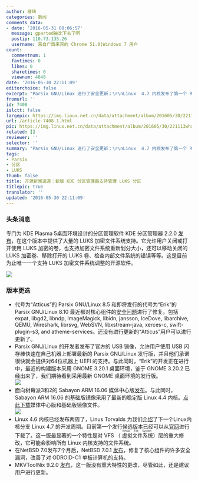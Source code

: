 ```yaml
---
author: 棣琦
categories: 新闻
comments_data:
- date: '2016-05-31 08:06:57'
  message: gparted被比下去了啊
  postip: 110.73.135.26
  username: 来自广西来宾的 Chrome 51.0|Windows 7 用户
count:
  commentnum: 1
  favtimes: 0
  likes: 0
  sharetimes: 0
  viewnum: 4848
date: '2016-05-30 22:11:09'
editorchoice: false
excerpt: "Parsix GNU/Linux 进行了安全更新；\r\nLinux  4.7 内核发布了第一个 RC 版本"
fromurl: ''
id: 7408
islctt: false
largepic: https://img.linux.net.cn/data/attachment/album/201605/30/221113whx44oo2pvz2vjr1.jpg
url: /article-7408-1.html
pic: https://img.linux.net.cn/data/attachment/album/201605/30/221113whx44oo2pvz2vjr1.jpg.thumb.jpg
related: []
reviewer: ''
selector: ''
summary: "Parsix GNU/Linux 进行了安全更新；\r\nLinux  4.7 内核发布了第一个 RC 版本"
tags:
- Parsix
- 分区
- LUKS
thumb: false
title: 开源新闻速递：新版 KDE 分区管理器支持管理 LUKS 分区
titlepic: true
translator: ''
updated: '2016-05-30 22:11:09'
---
```


### 头条消息


专门为 KDE Plasma 5桌面环境设计的分区管理软件 KDE 分区管理器 2.2.0 [发布](https://stikonas.eu/wordpress/2016/05/27/kde-partition-manager-2-2-0/)，在这个版本中提供了大量的 LUKS 加密文件系统支持。它允许用户关闭或打开使用 LUKS 加密的卷，也支持加密文件系统重新划分大小，还可以移动关闭的 LUKS 加密卷、移除打开的 LUKS 卷、检查内部文件系统的错误等等。这是目前为止唯一一个支持 LUKS 加密文件系统调整的开源软件。


![](/data/attachment/album/201605/30/221113whx44oo2pvz2vjr1.jpg)


### 版本更迭


* 代号为“Atticus”的 Parsix GNU/Linux 8.5 和即将发行的代号为“Erik”的 Parsix GNU/Linux 8.10 最近都对核心组件的[安全问题](http://www.parsix.org/wiki/Security)进行了修复。包括 expat, libgd2, libndp, ImageMagick, libidn, jansson, IceDove, libarchive, QEMU, Wireshark, librsvg, WebSVN, libxstream-java, xerces-c, swift-plugin-s3, and atheme-services。还没有进行更新的“Atticus”用户可以进行更新了。
* Parsix GNU/Linux 的开发者发布了官方的 USB 镜像，允许用户使用 USB 闪存棒快速在自己机器上部署最新的 Parsix GNU/Linux 发行版，并且他们承诺很快就会提供对64位机器上 UEFI 的支持。与此同时，“Erik”的开发正在进行中，最近的构建版本采用 GNOME 3.20.1 桌面环境，鉴于 GNOME 3.20.2 已经出来了，我们期待看到采用最新 GNOME 桌面环境的发行版。  
![](/data/attachment/album/201605/30/221114kee2uvvys21uh4zh.jpg)
* 面向树莓派3和2的 Sabayon ARM 16.06 媒体中心版[发布](https://www.sabayon.org/article/special-release-sabayon-1606-arm)。与此同时，Sabayon ARM 16.06 的基础版镜像采用了最新的稳定版 Linux 4.4 内核。[点此下载](http://mirror.it.sabayon.org/iso/monthly/)媒体中心版和基础版镜像文件。  
![](/data/attachment/album/201605/30/221115x27a386nw4mwtapo.jpg)
* Linux 4.6 内核已经发布两周了，Linus Torvalds 为我们[介绍](http://lkml.iu.edu/hypermail/linux/kernel/1605.3/02880.html)了下一个Linux内核分支 Linux 4.7 的开发周期。目前第一个发行候选版本已经可以从[官网](https://www.kernel.org/)进行下载了。这一版最显著的一个特性是对 VFS （<ruby> 虚拟文件系统 <rp>  （ </rp> <rt>  Virtual File System </rt> <rp>  ） </rp></ruby>）层的重大修改，它可能会影响所有 Linux 内核支持的文件系统。
* 在NetBSD 7.0发布7个月后，NetBSD 7.0.1 [发布](http://www.netbsd.org/releases/formal-7/NetBSD-7.0.1.html)，修复了核心组件的许多安全漏洞，改善了对 ODROID-C1 单板计算机的支持。
* MKVToolNix 9.2.0 [发布](https://www.bunkus.org/blog/2016/05/mkvtoolnix-v9-2-0-released/)，这一版没有重大特性的更改，尽管如此，还是建议用户进行更新。